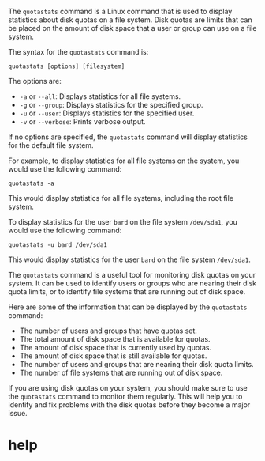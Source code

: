 The `quotastats` command is a Linux command that is used to display statistics about disk quotas on a file system. Disk quotas are limits that can be placed on the amount of disk space that a user or group can use on a file system.

The syntax for the `quotastats` command is:

```
quotastats [options] [filesystem]
```

The options are:

* `-a` or `--all`: Displays statistics for all file systems.
* `-g` or `--group`: Displays statistics for the specified group.
* `-u` or `--user`: Displays statistics for the specified user.
* `-v` or `--verbose`: Prints verbose output.

If no options are specified, the `quotastats` command will display statistics for the default file system.

For example, to display statistics for all file systems on the system, you would use the following command:

```
quotastats -a
```

This would display statistics for all file systems, including the root file system.

To display statistics for the user `bard` on the file system `/dev/sda1`, you would use the following command:

```
quotastats -u bard /dev/sda1
```

This would display statistics for the user `bard` on the file system `/dev/sda1`.

The `quotastats` command is a useful tool for monitoring disk quotas on your system. It can be used to identify users or groups who are nearing their disk quota limits, or to identify file systems that are running out of disk space.

Here are some of the information that can be displayed by the `quotastats` command:

* The number of users and groups that have quotas set.
* The total amount of disk space that is available for quotas.
* The amount of disk space that is currently used by quotas.
* The amount of disk space that is still available for quotas.
* The number of users and groups that are nearing their disk quota limits.
* The number of file systems that are running out of disk space.

If you are using disk quotas on your system, you should make sure to use the `quotastats` command to monitor them regularly. This will help you to identify and fix problems with the disk quotas before they become a major issue.




# help 

```

```
